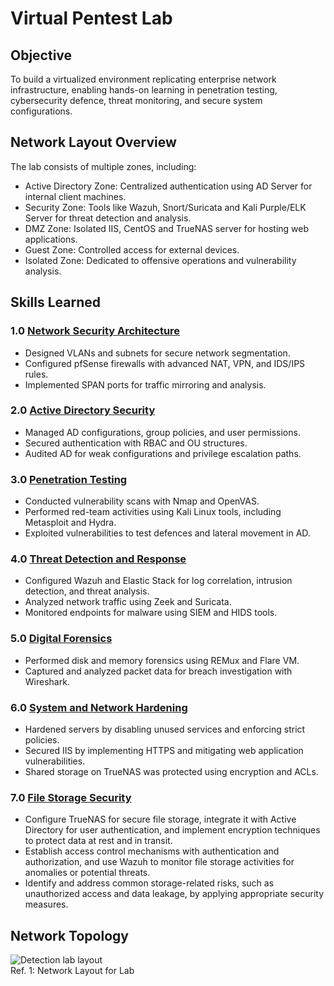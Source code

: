 # Virtual Pentest Lab  

## Objective  
To build a virtualized environment replicating enterprise network infrastructure, enabling hands-on learning in penetration testing, cybersecurity defence, threat monitoring, and secure system configurations.  

## Network Layout Overview  
The lab consists of multiple zones, including:  
- Active Directory Zone: Centralized authentication using AD Server for internal client machines.  
- Security Zone: Tools like Wazuh, Snort/Suricata and Kali Purple/ELK Server for threat detection and analysis.  
- DMZ Zone: Isolated IIS, CentOS and TrueNAS server for hosting web applications.  
- Guest Zone: Controlled access for external devices.  
- Isolated Zone: Dedicated to offensive operations and vulnerability analysis.  

## Skills Learned  
### 1.0 [Network Security Architecture](https://github.com/H20-Jenish/Detection-lab/blob/main/1.0%20Network_Security_Architecture/1.0%20Network_Security_Architecture.md)
- Designed VLANs and subnets for secure network segmentation.  
- Configured pfSense firewalls with advanced NAT, VPN, and IDS/IPS rules.  
- Implemented SPAN ports for traffic mirroring and analysis.  

### 2.0 [Active Directory Security](https://github.com/H20-Jenish/Detection-lab/blob/main/2.0%20Active%20Directory%20Security/2.0%20Active%20Directory%20Security.md)
- Managed AD configurations, group policies, and user permissions.  
- Secured authentication with RBAC and OU structures.  
- Audited AD for weak configurations and privilege escalation paths.  

### 3.0 [Penetration Testing](https://github.com/H20-Jenish/Detection-lab/blob/main/3.0%20Penetration%20Testing/3.0%20Penetration%20Testing.md)
- Conducted vulnerability scans with Nmap and OpenVAS.  
- Performed red-team activities using Kali Linux tools, including Metasploit and Hydra.  
- Exploited vulnerabilities to test defences and lateral movement in AD.  

### 4.0 [Threat Detection and Response](https://github.com/H20-Jenish/Detection-lab/blob/main/4.0%20Threat%20Detection%20and%20Response/4.0%20Threat%20Detection%20and%20Response.md)  
- Configured Wazuh and Elastic Stack for log correlation, intrusion detection, and threat analysis.  
- Analyzed network traffic using Zeek and Suricata.  
- Monitored endpoints for malware using SIEM and HIDS tools.  

### 5.0 [Digital Forensics](https://github.com/H20-Jenish/Detection-lab/blob/main/5.0%20Digital%20Forensics/5.0%20Digital%20Forensics.md)  
- Performed disk and memory forensics using REMux and Flare VM.  
- Captured and analyzed packet data for breach investigation with Wireshark.  

### 6.0 [System and Network Hardening](https://github.com/H20-Jenish/Detection-lab/blob/main/6.0%20System%20and%20Network%20Hardening/6.0%20System%20and%20Network%20Hardening.md)  
- Hardened servers by disabling unused 
services and enforcing strict policies.  
- Secured IIS by implementing HTTPS and mitigating web application vulnerabilities.  
- Shared storage on TrueNAS was protected using encryption and ACLs.

### 7.0 [File Storage Security](https://github.com/H20-Jenish/Detection-lab/blob/main/7.0%20File%20Storage%20Security/7.0%20File%20Storage%20Security.md)    
- Configure TrueNAS for secure file storage, integrate it with Active Directory for user authentication, and implement encryption techniques to protect data at rest and in transit.
- Establish access control mechanisms with authentication and authorization, and use Wazuh to monitor file storage activities for anomalies or potential threats.
- Identify and address common storage-related risks, such as unauthorized access and data leakage, by applying appropriate security measures.
  
## Network Topology
![Detection lab layout](https://github.com/user-attachments/assets/f9548839-61d6-4daf-bba1-647d1f250bf8)
<br> <a> Ref. 1: Network Layout for Lab </a></br>







